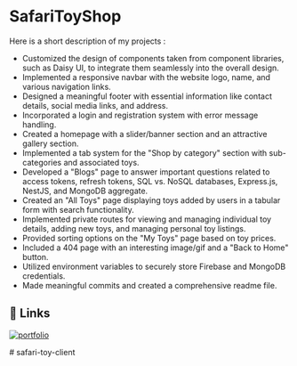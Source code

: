 # SafariToyShop
  Here is a short description of my projects :

* Customized the design of components taken from component libraries, such as Daisy UI, to integrate them seamlessly into the overall design.
* Implemented a responsive navbar with the website logo, name, and various navigation links.
* Designed a meaningful footer with essential information like contact details, social media links, and address.
* Incorporated a login and registration system with error message handling.
* Created a homepage with a slider/banner section and an attractive gallery section.
* Implemented a tab system for the "Shop by category" section with sub-categories and associated toys.
* Developed a "Blogs" page to answer important questions related to access tokens, refresh tokens, SQL vs. NoSQL databases, Express.js, NestJS, and MongoDB aggregate.
* Created an "All Toys" page displaying toys added by users in a tabular form with search functionality.
* Implemented private routes for viewing and managing individual toy details, adding new toys, and managing personal toy listings.
* Provided sorting options on the "My Toys" page based on toy prices.
* Included a 404 page with an interesting image/gif and a "Back to Home" button.
* Utilized environment variables to securely store Firebase and MongoDB credentials.
* Made meaningful commits and created a comprehensive readme file.

## 🔗 Links
[![portfolio](https://img.shields.io/badge/my_portfolio-000?style=for-the-badge&logo=ko-fi&logoColor=white)](https://safari-toy.web.app/)

#   s a f a r i - t o y - c l i e n t  
 